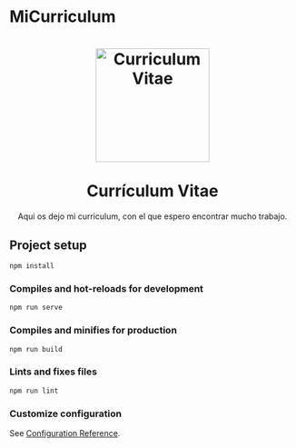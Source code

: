 # MiCurriculum
<h1 align="center">
  <a href="https://maariio17.github.io/Curriculum-VITAE/" title="Curriculum Vitae">
    <img alt="Curriculum Vitae" src="https://latex.ppizarror.com/res/favicon-cv/icon.png" width="200px" height="200px" />
  </a>
  <br /><br />
  Currículum Vitae</h1>
<p align="center">Aqui os dejo mi curriculum, con el que espero encontrar mucho trabajo. </p>

## Project setup
```
npm install
```

### Compiles and hot-reloads for development
```
npm run serve
```

### Compiles and minifies for production
```
npm run build
```

### Lints and fixes files
```
npm run lint
```

### Customize configuration
See [Configuration Reference](https://cli.vuejs.org/config/).
